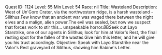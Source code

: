 Quest ID: 1124
Level: 55
Min Level: 54
Race: nil
Title: Wasteland
Description: West of Un'Goro Crater, via the northwestern ridge, is a harsh wasteland - Silithus.Few know that an ancient war was waged there between the night elves and a malign, alien power.The evil was sealed, but now we suspect that forces work to stir this... unspeakable horror.$B$BSeek out Layo Starstrike, one of our agents in Silithus; look for him at Valor's Rest, the final resting spot for the fallen of the wastes.Give him this letter, and he will give you his trust accordingly.
Objective: Speak with Layo Starstrike near the Valor's Rest graveyard of Silithus, showing him Rabine's Letter.
